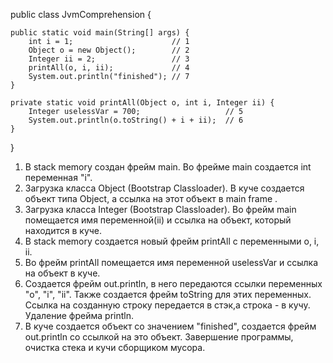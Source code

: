 public class JvmComprehension {

    public static void main(String[] args) {
        int i = 1;                      // 1
        Object o = new Object();        // 2
        Integer ii = 2;                 // 3
        printAll(o, i, ii);             // 4
        System.out.println("finished"); // 7
    }

    private static void printAll(Object o, int i, Integer ii) {
        Integer uselessVar = 700;                   // 5
        System.out.println(o.toString() + i + ii);  // 6
    }
}

1. В stack memory создан фрейм main. Во фрейме main создается int переменная "i".
2. Загрузка класса Object (Bootstrap Classloader). В куче создается объект типа Object, а ссылка на этот объект в main frame .
3. Загрузка класса Integer (Bootstrap Classloader). Во фрейм main помещается имя переменной(ii) и ссылка на объект, который находится в куче.
4. В stack memory создается новый фрейм printAll с переменными о, i, ii.
5. Во фрейм printAll помещается имя переменной uselessVar и ссылка на объект в куче.
6. Создается фрейм out.println, в него передаются ссылки переменных "o", "i", "ii". Также создается фрейм toString для этих переменных. Ссылка на созданную строку передается в стэк,а строка - в кучу. Удаление фрейма println.
7. В куче создается объект со значением "finished", создается фрейм out.println со ссылкой
   на это объект. Завершение программы, очистка стека и кучи сборщиком мусора.